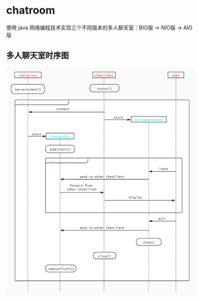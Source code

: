 # chatroom

使用 java 网络编程技术实现三个不同版本的多人聊天室：BIO版 -> NIO版 -> AIO版



## 多人聊天室时序图



![](\images\seq_diagram.jpg)

